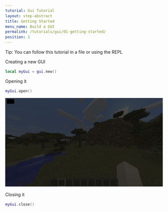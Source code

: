 ```yaml
---
tutorial: Gui Tutorial
layout: step-abstract
title: Getting Started
menu_name: Build a GUI
permalink: /tutorials/gui/01-getting-started/
position: 1
---
```


<div class="note">Tip: You can follow this tutorial in a file or using the REPL</div>

Creating a new GUI

```lua
local myGui = gui.new()
```


Opening it
```lua
myGui.open()
```

![basic gui](/assets/img/gui-tutorial/gui-1.png)

Closing it
```lua
myGui.close()
```

